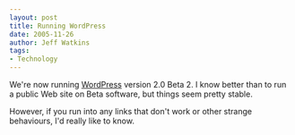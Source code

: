 ```yaml
---
layout: post
title: Running WordPress
date: 2005-11-26
author: Jeff Watkins
tags:
- Technology
---
```


We're now running [WordPress](http://wordpress.org/) version 2.0 Beta 2. I know better than to run a public Web site on Beta software, but things seem pretty stable.

However, if you run into any links that don't work or other strange behaviours, I'd really like to know.
